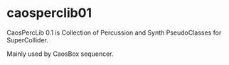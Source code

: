 caosperclib01
=============

CaosPercLib 0.1 is Collection of Percussion and Synth PseudoClasses for SuperCollider.

Mainly used by CaosBox sequencer.

